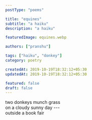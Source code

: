 ```yaml
---
postType: "poems"

title: "equines"
subtitle: "a haiku"
description: "a haiku"

featuredImage: equines.webp

authors: ["pranshu"]

tags: ["haiku", "donkey"]
category: poetry

createdAt: 2019-10-19T18:32:12+05:30
updatedAt: 2019-10-19T18:32:12+05:30

featured: false
draft: false
---
```


two donkeys munch grass  
on a cloudy sunny day ---  
outside a book fair
